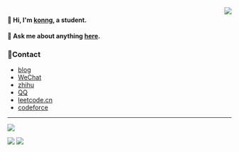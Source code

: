 <img align='right' src="https://metrics.lecoq.io/fengwei2002?template=classic&base.header=0&base.activity=0&base.community=0&base.repositories=0&base.metadata=0&activity=1&isocalendar=1&activity.limit=4&activity.days=25&activity.filter=all&isocalendar.duration=half-year&config.timezone=Asia%2FShanghai&config.animated=true"/>

<!-- 传统： -->

#### 🌈 Hi, I'm [konng](https://konng.now.sh), a student.

#### 💬 Ask me about anything [here](https://github.com/fengwei2002/fengwei2002/issues).

### 🌴Contact

- [blog](https://konng.now.sh/)
- <a href="https://raw.githubusercontent.com/fengwei2002/fengwei2002/main/4200E2F1041F9865A7376B934D76600D.jpg" title="CIKI1F">WeChat</a>
- <a href="https://www.zhihu.com/people/kwmwmwnw" title="kycu">zhihu</a>
- <a href="https://raw.githubusercontent.com/fengwei2002/Pictures_01/master/QQ.jpg" title="2480417969/2928256681">QQ</a>
- <a href="https://leetcode-cn.com/u/fengwei2002/" title="fengwei2002">leetcode.cn</a>
- <a href="http://codeforces.com/profile/KONNG#" title="KONNG">codeforce</a>

***

<img src='https://visitor-badge.laobi.icu/badge?page_id=fengwei2002.fengwei2002' />

![](https://github-readme-stats.vercel.app/api?username=fengwei2002&show_icons=true&count_private=true&hide_title=true%27&hide=contribs&include_all_commits=true&theme=highcontrast&bg_color=30,e96443,904e95)
![](https://github-readme-stats.vercel.app/api/top-langs/?username=fengwei2002&hide=html&layout=compact)


 <!-- ![github stats](https://github-readme-stats.vercel.app/api?username=fengwei2002&show_icons=true) -->
